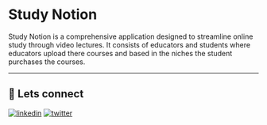 
# Study Notion

Study Notion is a comprehensive application designed to streamline online study through video lectures. It consists of educators and students where educators upload there courses and based in the niches the student purchases the courses.

---





## 🔗 Lets connect

[![linkedin](https://img.shields.io/badge/linkedin-0A66C2?style=for-the-badge&logo=linkedin&logoColor=white)](https://www.linkedin.com/)
[![twitter](https://img.shields.io/badge/twitter-1DA1F2?style=for-the-badge&logo=twitter&logoColor=white)](https://twitter.com/)



